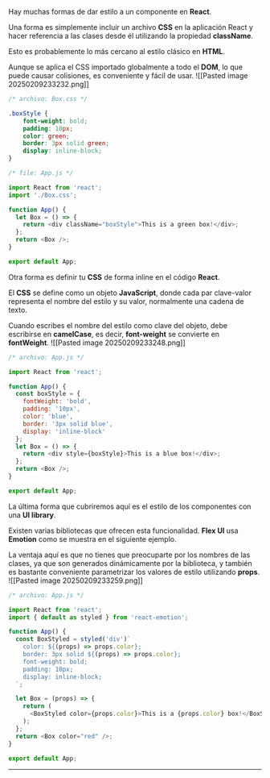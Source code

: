 
Hay muchas formas de dar estilo a un componente en **React**.

Una forma es simplemente incluir un archivo **CSS** en la aplicación React y hacer referencia a las clases desde él utilizando la propiedad **className**.

Esto es probablemente lo más cercano al estilo clásico en **HTML**.

Aunque se aplica el CSS importado globalmente a todo el **DOM**, lo que puede causar colisiones, es conveniente y fácil de usar.
![[Pasted image 20250209233232.png]]
```css
/* archivo: Box.css */

.boxStyle {
    font-weight: bold;
    padding: 10px;
    color: green;
    border: 3px solid green;
    display: inline-block;
}
```

```js
/* file: App.js */

import React from 'react';
import './Box.css';

function App() {
  let Box = () => {
    return <div className="boxStyle">This is a green box!</div>;
  };
  return <Box />;
}

export default App;
```

Otra forma es definir tu **CSS** de forma inline en el código **React**.

El **CSS** se define como un objeto **JavaScript**, donde cada par clave-valor representa el nombre del estilo y su valor, normalmente una cadena de texto.

Cuando escribes el nombre del estilo como clave del objeto, debe escribirse en **camelCase**, es decir, **font-weight** se convierte en **fontWeight**.
![[Pasted image 20250209233248.png]]

```js
/* archivo: App.js */

import React from 'react';

function App() {
  const boxStyle = {
    fontWeight: 'bold',
    padding: '10px',
    color: 'blue',
    border: '3px solid blue',
    display: 'inline-block'
  };
  let Box = () => {
    return <div style={boxStyle}>This is a blue box!</div>;
  };
  return <Box />;
}

export default App;
```

La última forma que cubriremos aquí es el estilo de los componentes con una **UI library**.

Existen varias bibliotecas que ofrecen esta funcionalidad. **Flex UI** usa **Emotion** como se muestra en el siguiente ejemplo.

La ventaja aquí es que no tienes que preocuparte por los nombres de las clases, ya que son generados dinámicamente por la biblioteca, y también es bastante conveniente parametrizar los valores de estilo utilizando **props**.
![[Pasted image 20250209233259.png]]

```js
/* archivo: App.js */

import React from 'react';
import { default as styled } from 'react-emotion';

function App() {
  const BoxStyled = styled('div')`
    color: ${(props) => props.color};
    border: 3px solid ${(props) => props.color};
    font-weight: bold;
    padding: 10px;
    display: inline-block;
  `;

  let Box = (props) => {
    return (
      <BoxStyled color={props.color}>This is a {props.color} box!</BoxStyled>
    );
  };
  return <Box color="red" />;
}

export default App;
```

---
